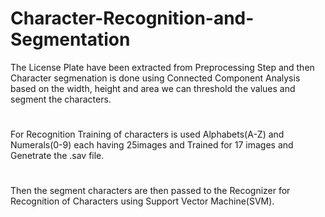 # Character-Recognition-and-Segmentation
The License Plate have been extracted from Preprocessing Step and then Character segmenation is done using Connected Component Analysis based on the width, height and area we can threshold the values and segment the characters.
#
For Recognition Training of characters is used Alphabets(A-Z) and Numerals(0-9) each having 25images and Trained for 17 images and Genetrate the .sav file.
#
Then the segment characters are then passed to the Recognizer for Recognition of Characters using Support Vector Machine(SVM).
